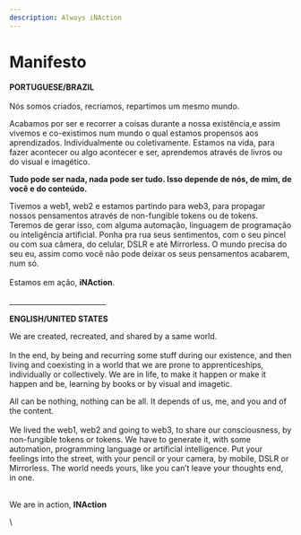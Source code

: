 ```yaml
---
description: Always iNAction
---
```


# Manifesto

**PORTUGUESE/BRAZIL**\
\
Nós somos criados, recriamos, repartimos um mesmo mundo.

Acabamos por ser e recorrer a coisas durante a nossa existência,e assim vivemos e co-existimos num mundo o qual estamos propensos aos aprendizados. Individualmente ou coletivamente. Estamos na vida, para fazer acontecer ou algo acontecer e ser, aprendemos através de livros ou do visual e imagético. &#x20;

**Tudo pode ser nada, nada pode ser tudo. Isso depende de nós, de mim, de você e do conteúdo.**

Tivemos a web1, web2 e estamos partindo para web3, para propagar nossos pensamentos através de non-fungible tokens ou de tokens. Teremos de gerar isso, com alguma automação, linguagem de programação ou inteligência artificial. Ponha pra rua seus sentimentos, com o seu pincel ou com sua câmera, do celular, DSLR e até Mirrorless. O mundo precisa do seu eu, assim como você não pode deixar os seus pensamentos acabarem, num só.\
\
Estamos em ação, **iNAction**.\
\
\_\_\_\_\_\_\_\_\_\_\_\_\_\_\_\_\_\_\_\_\_\_\_\_\_\_\_

**ENGLISH/UNITED STATES**

We are created, recreated, and shared by a same world.\
\
In the end, by being and recurring some stuff during our existence, and then living and coexisting in a world that we are prone to apprenticeships, individually or collectively. We are in life, to make it happen or make it happen and be, learning by books or by visual and imagetic.

All can be nothing, nothing can be all. It depends of us, me, and you and of the content.\
\
We lived the web1, web2 and going to web3, to share our consciousness, by non-fungible tokens or tokens. We have to generate it, with some automation, programming language or artificial intelligence. Put your feelings into the street, with your pencil or your camera, by mobile, DSLR or Mirrorless. The world needs yours, like you can’t leave your thoughts end, in one.

\
We are in action, **INAction**

\
